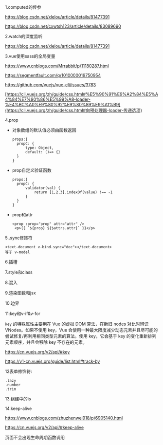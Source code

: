 1.computed的传参

 https://blog.csdn.net/xlelou/article/details/81477391 

 https://blog.csdn.net/cxwtsh123/article/details/83089690 

2.watch的深度监听 

 https://blog.csdn.net/xlelou/article/details/81477391 

3.vue使用sass的全局变量

 https://www.cnblogs.com/Mrrabbit/p/11180287.html 

 https://segmentfault.com/q/1010000019750954 

 https://github.com/vuejs/vue-cli/issues/3783 

 [https://cli.vuejs.org/zh/guide/css.html#%E5%90%91%E9%A2%84%E5%A4%84%E7%90%86%E5%99%A8-loader-%E4%BC%A0%E9%80%92%E9%80%89%E9%A1%B9](https://cli.vuejs.org/zh/guide/css.html#向预处理器-loader-传递选项) 

4.prop

- 对象数组的默认值必须由函数返回

  ```vue
  props:{
  	propC: {
  		type: Object,
  		default: ()=> {}
  	}
  }
  ```

  

- prop自定义验证函数

  ```vue
  props:{
  	propC: {
  		validator(val) {
  			return [1,2,3].indexOf(value) !== -1
  		}
  	}
  }
  ```

  

- prop和attr

  ```vue
  <prop :prop="prop" attr="attr" />
   <p>{{ `${prop} ${$attrs.attr}` }}</p>
  ```

  

5..sync修饰符

```vue
<text-document v-bind.sync="doc"></text-document>
等于 v-model
```

6.插槽

7.style和class

8.混入

9.渲染函数和jsx

10.边界

11:key和v-if&v-for

 `key` 的特殊属性主要用在 Vue 的虚拟 DOM 算法，在新旧 nodes 对比时辨识 VNodes。如果不使用 key，Vue 会使用一种最大限度减少动态元素并且尽可能的尝试修复/再利用相同类型元素的算法。使用 key，它会基于 key 的变化重新排列元素顺序，并且会移除 key 不存在的元素。 

 https://cn.vuejs.org/v2/api/#key 

 https://v1-cn.vuejs.org/guide/list.html#track-by 

12表单修饰符:

```
.lazy
.number
.trim
```

13.组建中的is

14.keep-alive

 https://www.cnblogs.com/zhuzhenwei918/p/6905140.html 

 https://cn.vuejs.org/v2/api/#keep-alive 

页面不会出现生命周期函数调用

